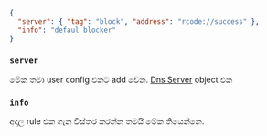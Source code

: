 ```json
{
  "server": { "tag": "block", "address": "rcode://success" },
  "info": "defaul blocker"
}
```

### **`server`**

මේක තමා user config එකට add වෙන. [Dns Server](https://sing-box.sagernet.org/configuration/dns/server/) object එක

### **`info`**

අදාල rule එක ගැන විස්තර කරන්න තමයි මේක තියෙන්නෙ.
